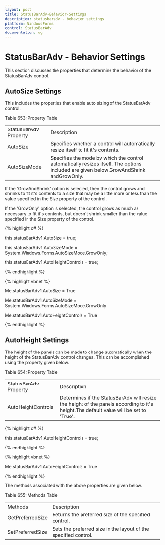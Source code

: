 ```yaml
---
layout: post
title: StatusBarAdv-Behavior-Settings
description: statusbaradv - behavior settings
platform: WindowsForms
control: StatusBarAdv
documentation: ug
---
```


# StatusBarAdv - Behavior Settings

This section discusses the properties that determine the behavior of the StatusBarAdv control.

## AutoSize Settings

This includes the properties that enable auto sizing of the StatusBarAdv control.

Table 653: Property Table

<table>
<tr>
<td>
StatusBarAdv Property</td><td>
Description</td></tr>
<tr>
<td>
AutoSize</td><td>
Specifies whether a control will automatically resize itself to fit it's contents.</td></tr>
<tr>
<td>
AutoSizeMode</td><td>
Specifies the mode by which the control automatically resizes itself. The options included are given below.GrowAndShrink andGrowOnly.</td></tr>
</table>


If the 'GrowAndShrink' option is selected, then the control grows and shrinks to fit it's contents to a size that may be a little more or less than the value specified in the Size property of the control.

If the 'GrowOnly' option is selected, the control grows as much as necessary to fit it's contents, but doesn't shrink smaller than the value specified in the Size property of the control.

{% highlight c# %}



this.statusBarAdv1.AutoSize = true;

this.statusBarAdv1.AutoSizeMode = System.Windows.Forms.AutoSizeMode.GrowOnly;

this.statusBarAdv1.AutoHeightControls = true;

{% endhighlight %}

{% highlight vbnet %}



Me.statusBarAdv1.AutoSize = True

Me.statusBarAdv1.AutoSizeMode = System.Windows.Forms.AutoSizeMode.GrowOnly

Me.statusBarAdv1.AutoHeightControls = True

{% endhighlight %}

## AutoHeight Settings

The height of the panels can be made to change automatically when the height of the StatusBarAdv control changes. This can be accomplished using the property given below.

Table 654: Property Table

<table>
<tr>
<td>
StatusBarAdv Property</td><td>
Description</td></tr>
<tr>
<td>
AutoHeightControls</td><td>
Determines if the StatusBarAdv will resize the height of the panels according to it's height.The default value will be set to 'True'.</td></tr>
</table>


{% highlight c# %}



this.statusBarAdv1.AutoHeightControls = true;

{% endhighlight %}

{% highlight vbnet %}



Me.statusBarAdv1.AutoHeightControls = True

{% endhighlight %}

The methods associated with the above properties are given below.

Table 655: Methods Table

<table>
<tr>
<td>
Methods</td><td>
Description</td></tr>
<tr>
<td>
GetPreferredSize</td><td>
Returns the preferred size of the specified control.</td></tr>
<tr>
<td>
SetPreferredSize</td><td>
Sets the preferred size in the layout of the specified control.</td></tr>
</table>

